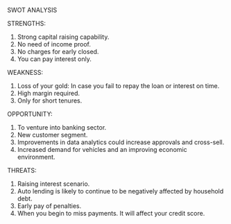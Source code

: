   
  SWOT ANALYSIS

STRENGTHS:
1. Strong capital raising capability.
2. No need of income proof.
3. No charges for early closed.
4. You can pay interest only.

WEAKNESS:
1. Loss of your gold: In case you fail to repay the loan or interest on time.
2. High margin required.
3. Only for short tenures.

OPPORTUNITY:
1. To venture into banking sector.
2. New customer segment.
3. Improvements in data analytics could increase approvals and cross-sell.
4. Increased demand for vehicles and an improving economic environment.	

THREATS:
1. Raising interest scenario.
2. Auto lending is likely to continue to be negatively affected by household debt.
3. Early pay of penalties.
4. When you begin to miss payments. It will affect your credit score.
